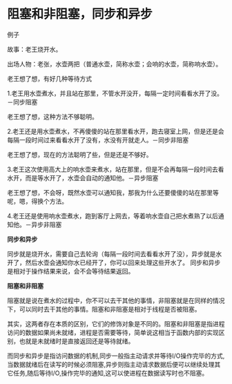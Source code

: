 # 阻塞和非阻塞，同步和异步

例子

故事：老王烧开水。

出场人物：老张，水壶两把（普通水壶，简称水壶；会响的水壶，简称响水壶）。

老王想了想，有好几种等待方式

1.老王用水壶煮水，并且站在那里，不管水开没开，每隔一定时间看看水开了没。－同步阻塞

老王想了想，这种方法不够聪明。

2.老王还是用水壶煮水，不再傻傻的站在那里看水开，跑去寝室上网，但是还是会每隔一段时间过来看看水开了没有，水没有开就走人。－同步非阻塞

老王想了想，现在的方法聪明了些，但是还是不够好。

3.老王这次使用高大上的响水壶来煮水，站在那里，但是不会再每隔一段时间去看水开，而是等水开了，水壶会自动的通知他。－异步阻塞

老王想了想，不会呀，既然水壶可以通知我，那我为什么还要傻傻的站在那里等呢，嗯，得换个方法。

4.老王还是使用响水壶煮水，跑到客厅上网去，等着响水壶自己把水煮熟了以后通知他。－异步非阻塞

**同步和异步**

同步就是烧开水，需要自己去轮询（每隔一段时间去看看水开了没），异步就是水开了，然后水壶会通知你水已经开了，你可以回来处理这些开水了。
同步和异步是相对于操作结果来说，会不会等待结果返回。

**阻塞和非阻塞**

阻塞就是说在煮水的过程中，你不可以去干其他的事情，非阻塞就是在同样的情况下，可以同时去干其他的事情。阻塞和非阻塞是相对于线程是否被阻塞。

其实，这两者存在本质的区别，它们的修饰对象是不同的。阻塞和非阻塞是指进程访问的数据如果尚未就绪，进程是否需要等待，简单说这相当于函数内部的实现区别，也就是未就绪时是直接返回还是等待就绪。

而同步和异步是指访问数据的机制,同步一般指主动请求并等待I/O操作完毕的方式,当数据就绪后在读写的时候必须阻塞,异步则指主动请求数据后便可以继续处理其它任务,随后等待I/O,操作完毕的通知,这可以使进程在数据读写时也不阻塞。
